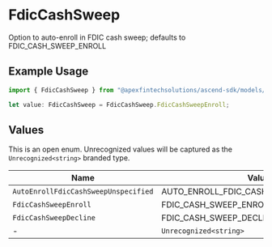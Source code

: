 # FdicCashSweep

Option to auto-enroll in FDIC cash sweep; defaults to FDIC_CASH_SWEEP_ENROLL

## Example Usage

```typescript
import { FdicCashSweep } from "@apexfintechsolutions/ascend-sdk/models/components";

let value: FdicCashSweep = FdicCashSweep.FdicCashSweepEnroll;
```

## Values

This is an open enum. Unrecognized values will be captured as the `Unrecognized<string>` branded type.

| Name                                    | Value                                   |
| --------------------------------------- | --------------------------------------- |
| `AutoEnrollFdicCashSweepUnspecified`    | AUTO_ENROLL_FDIC_CASH_SWEEP_UNSPECIFIED |
| `FdicCashSweepEnroll`                   | FDIC_CASH_SWEEP_ENROLL                  |
| `FdicCashSweepDecline`                  | FDIC_CASH_SWEEP_DECLINE                 |
| -                                       | `Unrecognized<string>`                  |